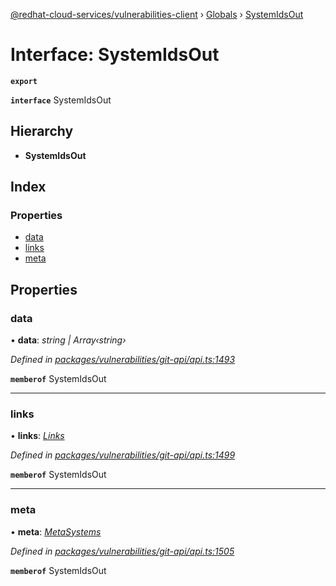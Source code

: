[@redhat-cloud-services/vulnerabilities-client](../README.md) › [Globals](../globals.md) › [SystemIdsOut](systemidsout.md)

# Interface: SystemIdsOut

**`export`** 

**`interface`** SystemIdsOut

## Hierarchy

* **SystemIdsOut**

## Index

### Properties

* [data](systemidsout.md#data)
* [links](systemidsout.md#links)
* [meta](systemidsout.md#meta)

## Properties

###  data

• **data**: *string | Array‹string›*

*Defined in [packages/vulnerabilities/git-api/api.ts:1493](https://github.com/RedHatInsights/javascript-clients/blob/master/packages/vulnerabilities/git-api/api.ts#L1493)*

**`memberof`** SystemIdsOut

___

###  links

• **links**: *[Links](links.md)*

*Defined in [packages/vulnerabilities/git-api/api.ts:1499](https://github.com/RedHatInsights/javascript-clients/blob/master/packages/vulnerabilities/git-api/api.ts#L1499)*

**`memberof`** SystemIdsOut

___

###  meta

• **meta**: *[MetaSystems](metasystems.md)*

*Defined in [packages/vulnerabilities/git-api/api.ts:1505](https://github.com/RedHatInsights/javascript-clients/blob/master/packages/vulnerabilities/git-api/api.ts#L1505)*

**`memberof`** SystemIdsOut
